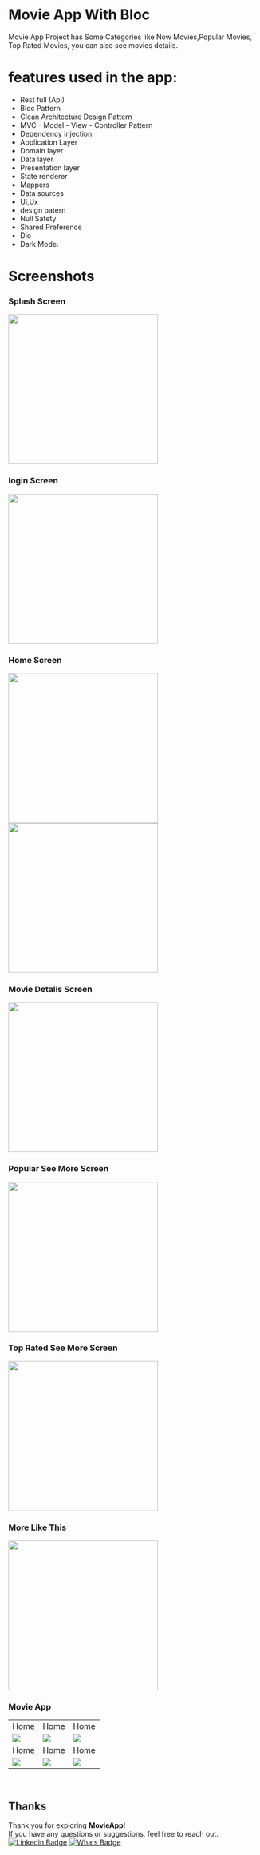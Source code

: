 # Movie App With Bloc

Movie App Project has Some Categories like Now Movies,Popular Movies, Top Rated Movies,
you can also see movies details.
# features used in the app:
- Rest full (Api)
- Bloc Pattern
- Clean Architecture Design Pattern
- MVC - Model - View - Controller Pattern
- Dependency injection
- Application Layer
- Domain layer
- Data layer
- Presentation layer
- State renderer 
- Mappers
- Data sources
- Ui,Ux
- design patern
- Null Safety
- Shared Preference
- Dio
- Dark Mode.


# Screenshots

### Splash Screen
<img src="https://github.com/user-attachments/assets/e1db8a1a-9ae5-49d1-8617-031e8a267f6e" width="300"/>

### login Screen
<div>
 <img src="https://github.com/user-attachments/assets/b5a0be95-2e87-448b-8042-72dff702624b" width="300"/>
</div>

### Home Screen
<div>
 <img src="https://github.com/user-attachments/assets/589d21f9-f841-4707-b10c-e5ba49cc7814" width="300"/>
 <img src="https://github.com/user-attachments/assets/e498d4ba-8626-4f7d-b9a3-373cea1c0e47" width="300"/>
</div>

### Movie Detalis Screen
<div>
 <img src="https://github.com/user-attachments/assets/f96decc8-da69-407c-becf-0944c7224547" width="300"/>
</div>

### Popular See More Screen
<div>
 <img src="https://github.com/user-attachments/assets/45749be6-ffef-4006-a1cc-f143bbab0418" width="300"/>
</div>

### Top Rated See More Screen
<div>
 <img src="https://github.com/user-attachments/assets/dfe09c4c-7a34-4a72-af7b-215738b526dc" width="300"/>
</div>

### More Like This 
<div>
 <img src="https://github.com/user-attachments/assets/a1de12c1-5009-461a-9a4b-18d8f0d71161" width="300"/>
</div>


### Movie App

<table width="100%">
  <tr>
    <td width="33.3%" align="center">
      Home
    </td>
        <td width="33.3%" align="center">
         Home
    </td>
    <td width="33.3%" align="center">
        Home 
    </td>

  </tr>
  <tr>
  <td width="33.3%"><img src="https://github.com/user-attachments/assets/b5a0be95-2e87-448b-8042-72dff702624b"/></td>
  <td width="33.3%"><img src="https://github.com/user-attachments/assets/589d21f9-f841-4707-b10c-e5ba49cc7814"/></td>
  <td width="33.3%"><img src="https://github.com/user-attachments/assets/45749be6-ffef-4006-a1cc-f143bbab0418"/></td>
 
  </tr>

   <tr>
    <td width="33.3%" align="center">
       Home  
    </td>
        <td width="33.3%" align="center">
      Home 
    </td>
        <td width="33.3%" align="center">
      Home
    </td>
  </tr>
   <tr>
  <td width="33.3%"><img src="https://github.com/user-attachments/assets/e498d4ba-8626-4f7d-b9a3-373cea1c0e47"/></td>
  <td width="33.3%"><img src="https://github.com/user-attachments/assets/dfe09c4c-7a34-4a72-af7b-215738b526dc"/></td>
  <td width="33.3%"><img src="https://github.com/user-attachments/assets/a1de12c1-5009-461a-9a4b-18d8f0d71161"/></td>
  </tr>
</table>
<br>

## Thanks

Thank you for exploring **MovieApp**!<br>
If you have any questions or suggestions, feel free to reach out.<br>
[![Linkedin Badge](https://img.shields.io/badge/-Medhat-0e76a8?style=flat&labelColor=0e76a8&logo=linkedin&logoColor=white)](https://www.linkedin.com/in/medhat-alaa-44a2a2247/)  [![Whats Badge](https://img.shields.io/badge/-+201144162596-57ab51?style=flat&labelColor=57ab51&logo=whatsapp&logoColor=white)](https://wa.me/+201144162596)

